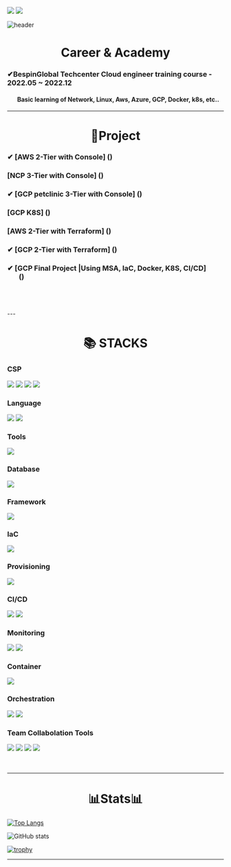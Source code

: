 
<a href="mailto:csg981008@gmail.com"><img src="https://img.shields.io/badge/csg981008@gmail.com-EA4335?style=for-the-badge&logo=Gmail&logoColor=white"></a>
<a href="https://www.linkedin.com/in/jiwang-bae-ab3802206/"><img src="https://img.shields.io/badge/Jiwang Bae-0A66C2?style=for-the-badge&logo=LinkedIn&logoColor=white"></a>

![header](https://capsule-render.vercel.app/api?type=waving&color=80B5E3&height=250&section=header&text=Seogyeong%20Chae&fontSize=90&animation=fadeIn&fontAlignY=38&desc=%20&descAlignY=62&descAlign=62)

<div align=center><h1>Career & Academy</h1></div>
<h3>✔BespinGlobal Techcenter Cloud engineer training course - 2022.05 ~ 2022.12</h3> 
<h4>&nbsp;&nbsp;&nbsp;&nbsp;&nbsp;&nbsp; Basic learning of Network, Linux, Aws, Azure, GCP, Docker, k8s, etc..</h4>

---
<div align=center><h1>🔗Project</h1></div>
<h3>✔ [AWS 2-Tier with Console] ()</h3>
<h3> [NCP 3-Tier with Console] ()</h3>
<h3>✔ [GCP petclinic 3-Tier with Console] ()</h3>
<h3> [GCP K8S] ()</h3> 
<h3> [AWS 2-Tier with Terraform] ()</h3>
<h3>✔ [GCP 2-Tier with Terraform] ()</h3>
<h3>✔ [GCP Final Project |Using MSA, IaC, Docker, K8S, CI/CD] <br/> &nbsp;&nbsp;&nbsp;&nbsp;&nbsp;&nbsp; ()</h3>
<br/> <br/> <br/>
<!--수정필요-->
---

<div align=center><h1>📚 STACKS</h1></div>

### CSP

<img src="https://img.shields.io/badge/Amazon AWS-232F3E?style=for-the-badge&logo=Amazon AWS&logoColor=white"> <!--aws-->
<img src="https://img.shields.io/badge/Microsoft Azure-0078D4?style=for-the-badge&logo=Microsoft Azure&logoColor=white"> <!--azure-->
<img src="https://img.shields.io/badge/GCP-4285F4?style=for-the-badge&logo=Google Cloud&logoColor=white"> <!--GCP-->
<img src="https://img.shields.io/badge/NAVER CLOUD PLATFORM-03C75A?style=for-the-badge&logo=Naver&logoColor=white"> <!--NCP-->

### Language

<img src="https://img.shields.io/badge/JAVA-6DB33F?style=for-the-badge&logo=java&logoColor=white">  <!--JAVA-->
<img src="https://img.shields.io/badge/Python-3776AB?style=for-the-badge&logo=Python&logoColor=white">  <!--Python-->

### Tools

<img src="https://img.shields.io/badge/Visual Studio Code-007ACC?style=for-the-badge&logo=Visual Studio Code&logoColor=white"> <!--vscode-->


### Database

<img src="https://img.shields.io/badge/mysql-4479A1?style=for-the-badge&logo=mysql&logoColor=white">  <!--mysql-->

### Framework

<!-- <img src="https://img.shields.io/badge/apache tomcat-F8DC75?style=for-the-badge&logo=apachetomcat&logoColor=white"> <!--apachetomcat--> 
<img src="https://img.shields.io/badge/Spring-6DB33F?style=for-the-badge&logo=Spring&logoColor=white">  <!--spring-->

### IaC
<img src="https://img.shields.io/badge/Terraform-7B42BC?style=for-the-badge&logo=Terraform&logoColor=white">  <!--terraform-->

### Provisioning
<img src="https://img.shields.io/badge/Ansible-EE0000?style=for-the-badge&logo=Ansible&logoColor=white">  <!--ansible-->

### CI/CD
<img src="https://img.shields.io/badge/Jenkins-D24939?style=for-the-badge&logo=Jenkins&logoColor=white">  <!--jenkins-->
<img src="https://img.shields.io/badge/ArgoCD-EF7B4D?style=for-the-badge&logo=Argo&logoColor=white">  <!--argocd-->

### Monitoring
<img src="https://img.shields.io/badge/Prometheus-E6522C?style=for-the-badge&logo=Prometheus&logoColor=white">  <!--Prometheus-->
<img src="https://img.shields.io/badge/Grafana-F46800?style=for-the-badge&logo=Grafana&logoColor=white">  <!--Grafana-->

### Container
<img src="https://img.shields.io/badge/Docker-2496ED?style=for-the-badge&logo=Docker&logoColor=white">  <!--Docker-->

### Orchestration
<img src="https://img.shields.io/badge/Kubernetes-326CE5?style=for-the-badge&logo=Kubernetes&logoColor=white">  <!--k8s-->
<img src="https://img.shields.io/badge/Amazon EKS-FF9900?style=for-the-badge&logo=Amazon EKS&logoColor=white">  <!--k8s-->

### Team Collabolation Tools
<img src="https://img.shields.io/badge/Git-F05032?style=for-the-badge&logo=Git&logoColor=white"> <img src="https://img.shields.io/badge/Notion-000000?style=for-the-badge&logo=Notion&logoColor=white"> <img src="https://img.shields.io/badge/Slack-4A154B?style=for-the-badge&logo=Slack&logoColor=white"> <img src="https://img.shields.io/badge/drawio-000000?style=for-the-badge&logo=drawio&logoColor=white">
<br/><br/><br/>

---
<div align=center><h1>📊Stats📊</h1></div>

[![Top Langs](https://github-readme-stats.vercel.app/api/top-langs/?username=SeogyeongChae)](https://github.com/anuraghazra/github-readme-stats)

![GitHub stats](https://github-readme-stats.vercel.app/api?username=SeogyeongChae&show_icons=true)  

[![trophy](https://github-profile-trophy.vercel.app/?username=SeogyeongChae&title=MultiLanguage,Commit&theme=dracula)](https://github.com/ryo-ma/github-profile-trophy)

----
